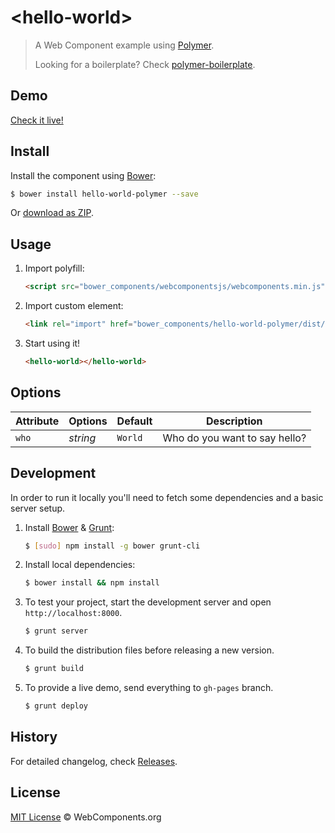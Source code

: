 # &lt;hello-world&gt;

> A Web Component example using [Polymer](http://www.polymer-project.org/).
>
> Looking for a boilerplate? Check [polymer-boilerplate](https://github.com/webcomponents/polymer-boilerplate).

## Demo

[Check it live!](http://webcomponents.github.io/hello-world-polymer)

## Install

Install the component using [Bower](http://bower.io/):

```sh
$ bower install hello-world-polymer --save
```

Or [download as ZIP](https://github.com/webcomponents/hello-world-polymer/archive/master.zip).

## Usage

1. Import polyfill:

    ```html
    <script src="bower_components/webcomponentsjs/webcomponents.min.js"></script>
    ```

2. Import custom element:

    ```html
    <link rel="import" href="bower_components/hello-world-polymer/dist/hello-world.html">
    ```

3. Start using it!

    ```html
    <hello-world></hello-world>
    ```

## Options

Attribute  | Options                   | Default             | Description
---        | ---                       | ---                 | ---
`who`      | *string*                  | `World`             | Who do you want to say hello?

## Development

In order to run it locally you'll need to fetch some dependencies and a basic server setup.

1. Install [Bower](http://bower.io/) & [Grunt](http://gruntjs.com/):

    ```sh
    $ [sudo] npm install -g bower grunt-cli
    ```

2. Install local dependencies:

    ```sh
    $ bower install && npm install
    ```

3. To test your project, start the development server and open `http://localhost:8000`.

    ```sh
    $ grunt server
    ```

4. To build the distribution files before releasing a new version.

    ```sh
    $ grunt build
    ```

5. To provide a live demo, send everything to `gh-pages` branch.

    ```sh
    $ grunt deploy
    ```

## History

For detailed changelog, check [Releases](https://github.com/webcomponents/hello-world-polymer/releases).

## License

[MIT License](http://webcomponentsorg.mit-license.org/) © WebComponents.org
